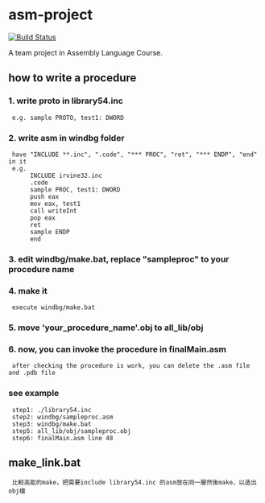 # asm-project

[![Build Status](https://travis-ci.com/charlie890414/asm-project.svg?branch=master)](https://travis-ci.com/charlie890414/asm-project)

A team project in Assembly Language Course.

## how to write a procedure

### 1. write proto in library54.inc

     e.g. sample PROTO, test1: DWORD

### 2. write asm in windbg folder

     have "INCLUDE **.inc", ".code", "*** PROC", "ret", "*** ENDP", "end" in it
     e.g.
          INCLUDE irvine32.inc
          .code
          sample PROC, test1: DWORD
          push eax
          mov eax, test1
          call writeInt
          pop eax
          ret
          sample ENDP
          end

### 3. edit windbg/make.bat, replace "sampleproc" to your procedure name

### 4. make it

     execute windbg/make.bat

### 5. move 'your_procedure_name'.obj to all_lib/obj

### 6. now, you can invoke the procedure in finalMain.asm

     after checking the procedure is work, you can delete the .asm file and .pdb file

### see example

     step1: ./library54.inc
     step2: windbg/sampleproc.asm
     step3: windbg/make.bat
     step5: all_lib/obj/sampleproc.obj
     step6: finalMain.asm line 48
## make_link.bat
     比較高能的make，把需要include library54.inc 的asm放在同一層然後make，以造出obj檔
